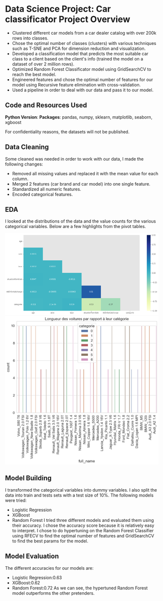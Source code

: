 # Data Science Project: Car classificator Project Overview
* Clustered different car models from a car dealer catalog with over 200k rows into classes.
* Chose the optimal number of classes (clusters) with various techniques such as T-SNE and PCA for dimension reduction and visualization.
* Developed a classification model that predicts the most suitable car class to a client based on the client's info (trained the model on a dataset of over 2 million rows).
* Optimized Random Forest Classificator model using GridSearchCV to reach the best model.
* Engineered features and chose the optimal number of features for our model using Recursive feature elimination with cross-validation.
* Used a pipeline in order to deal with our data and pass it to our model.

## Code and Resources Used
**Python Version**:
**Packages**: pandas, numpy, sklearn, matplotlib, seaborn, xgboost

For confidentiality reasons, the datasets will not be published.

## Data Cleaning
Some cleaned was needed in order to work with our data, I made the following changes:
* Removed all missing values and replaced it with the mean value for each column.
* Merged 2 features (car brand and car model) into one single feature.
* Standardized all numeric features.
* Encoded categorical features.

## EDA 
I looked at the distributions of the data and the value counts for the various categorical variables. Below are a few highlights from the pivot tables.

![alt text](https://github.com/AzizRom17/Car_classification/blob/main/corr.png)
![alt text](https://github.com/AzizRom17/Car_classification/blob/main/long.png)

## Model Building
I transformed the categorical variables into dummy variables. I also split the data into train and tests sets with a test size of 10%.
The following models were tried:
* Logistic Regression 
* XGBoost
* Random Forest
I tried three different models and evaluated them using their accuracy. I chose the accuracy score because it is relatively easy to interpret. I chose to do hypertuning on the Random Forest Classifier using RFECV to find the optimal number of features and GridSearchCV to find the best params for the model.

## Model Evaluation
The different accuracies for our models are:
* Logistic Regression:0.63
* XGBoost:0.62
* Random Forest:0.72
As we can see, the hypertuned Random Forest model outperforms the other pretenders. 

